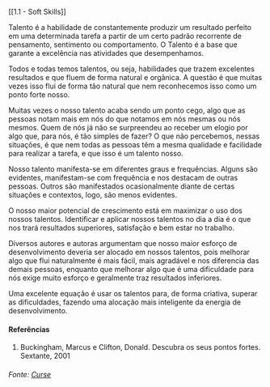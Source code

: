 [[1.1 - Soft Skills]]


Talento é a habilidade de constantemente produzir um resultado perfeito em uma determinada tarefa a partir de um certo padrão recorrente de pensamento, sentimento ou comportamento. O Talento é a base que garante a excelência nas atividades que desempenhamos.

Todos e todas temos talentos, ou seja, habilidades que trazem excelentes resultados e que fluem de forma natural e orgânica. A questão é que muitas vezes isso flui de forma tão natural que nem reconhecemos isso como um ponto forte nosso.

Muitas vezes o nosso talento acaba sendo um ponto cego, algo que as pessoas notam mais em nós do que notamos em nós mesmas ou nós mesmos. Quem de nós já não se surpreendeu ao receber um elogio por algo que, para nós, é tão simples de fazer? O que não percebemos, nessas situações, é que nem todas as pessoas têm a mesma qualidade e facilidade para realizar a tarefa, e que isso é um talento nosso.

Nosso talento manifesta-se em diferentes graus e frequências. Alguns são evidentes, manifestam-se com frequência e nos destacam de outras pessoas. Outros são manifestados ocasionalmente diante de certas situações e contextos, logo, são menos evidentes.

O nosso maior potencial de crescimento está em maximizar o uso dos nossos talentos. Identificar e aplicar nossos talentos no dia a dia é o que nos trará resultados superiores, satisfação e bem estar no trabalho.

Diversos autores e autoras argumentam que nosso maior esforço de desenvolvimento deveria ser alocado em nossos talentos, pois melhorar algo que flui naturalmente é mais fácil, mais agradável e nos diferencia das demais pessoas, enquanto que melhorar algo que é uma dificuldade para nós exige muito esforço e geralmente traz resultados inferiores.

Uma excelente equação é usar os talentos para, de forma criativa, superar as dificuldades, fazendo uma alocação mais inteligente da energia de desenvolvimento.


#### Referências

1.  Buckingham, Marcus e Clifton, Donald. Descubra os seus pontos fortes. Sextante, 2001


###### Fonte: [Curse](https://app.betrybe.com/learn/course/5e938f69-6e32-43b3-9685-c936530fd326/module/2e0692c9-e226-4e95-860a-b4cad80e3c3c/section/d041930c-2861-493a-ab7e-9f566aa90d29/day/2695cf47-7499-4f7c-b91e-7f83b998476b/lesson/f3c9b5d4-8790-424b-afac-411631efd46c)

